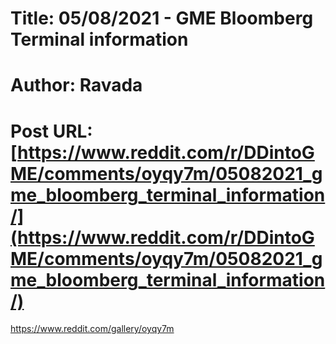 # Title: 05/08/2021 - GME Bloomberg Terminal information
# Author: Ravada
# Post URL: [https://www.reddit.com/r/DDintoGME/comments/oyqy7m/05082021_gme_bloomberg_terminal_information/](https://www.reddit.com/r/DDintoGME/comments/oyqy7m/05082021_gme_bloomberg_terminal_information/)


https://www.reddit.com/gallery/oyqy7m